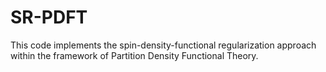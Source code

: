 # SR-PDFT
This code implements the spin-density-functional regularization approach within the framework of Partition Density Functional Theory.
